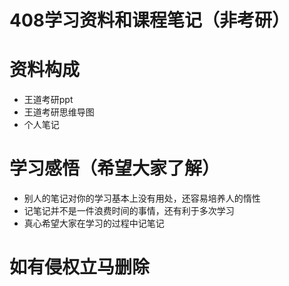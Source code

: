 # 408学习资料和课程笔记（非考研）
# 资料构成
+ 王道考研ppt
+ 王道考研思维导图
+ 个人笔记

# 学习感悟（希望大家了解）
+ 别人的笔记对你的学习基本上没有用处，还容易培养人的惰性
+ 记笔记并不是一件浪费时间的事情，还有利于多次学习
+ 真心希望大家在学习的过程中记笔记

# 如有侵权立马删除
